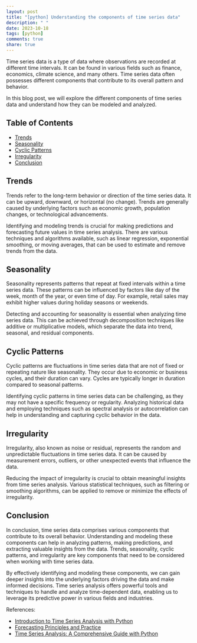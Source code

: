 ```yaml
---
layout: post
title: "[python] Understanding the components of time series data"
description: " "
date: 2023-10-18
tags: [python]
comments: true
share: true
---
```


Time series data is a type of data where observations are recorded at different time intervals. It can be found in various fields such as finance, economics, climate science, and many others. Time series data often possesses different components that contribute to its overall pattern and behavior. 

In this blog post, we will explore the different components of time series data and understand how they can be modeled and analyzed.

## Table of Contents
- [Trends](#trends)
- [Seasonality](#seasonality)
- [Cyclic Patterns](#cyclic-patterns)
- [Irregularity](#irregularity)
- [Conclusion](#conclusion)

## Trends

Trends refer to the long-term behavior or direction of the time series data. It can be upward, downward, or horizontal (no change). Trends are generally caused by underlying factors such as economic growth, population changes, or technological advancements.

Identifying and modeling trends is crucial for making predictions and forecasting future values in time series analysis. There are various techniques and algorithms available, such as linear regression, exponential smoothing, or moving averages, that can be used to estimate and remove trends from the data.

## Seasonality

Seasonality represents patterns that repeat at fixed intervals within a time series data. These patterns can be influenced by factors like day of the week, month of the year, or even time of day. For example, retail sales may exhibit higher values during holiday seasons or weekends.

Detecting and accounting for seasonality is essential when analyzing time series data. This can be achieved through decomposition techniques like additive or multiplicative models, which separate the data into trend, seasonal, and residual components.

## Cyclic Patterns

Cyclic patterns are fluctuations in time series data that are not of fixed or repeating nature like seasonality. They occur due to economic or business cycles, and their duration can vary. Cycles are typically longer in duration compared to seasonal patterns.

Identifying cyclic patterns in time series data can be challenging, as they may not have a specific frequency or regularity. Analyzing historical data and employing techniques such as spectral analysis or autocorrelation can help in understanding and capturing cyclic behavior in the data.

## Irregularity

Irregularity, also known as noise or residual, represents the random and unpredictable fluctuations in time series data. It can be caused by measurement errors, outliers, or other unexpected events that influence the data.

Reducing the impact of irregularity is crucial to obtain meaningful insights from time series analysis. Various statistical techniques, such as filtering or smoothing algorithms, can be applied to remove or minimize the effects of irregularity.

## Conclusion

In conclusion, time series data comprises various components that contribute to its overall behavior. Understanding and modeling these components can help in analyzing patterns, making predictions, and extracting valuable insights from the data. Trends, seasonality, cyclic patterns, and irregularity are key components that need to be considered when working with time series data.

By effectively identifying and modeling these components, we can gain deeper insights into the underlying factors driving the data and make informed decisions. Time series analysis offers powerful tools and techniques to handle and analyze time-dependent data, enabling us to leverage its predictive power in various fields and industries.

References:
- [Introduction to Time Series Analysis with Python](https://www.analyticsvidhya.com/blog/2016/02/time-series-forecasting-codes-python/)
- [Forecasting Principles and Practice](https://otexts.com/fpp2/)
- [Time Series Analysis: A Comprehensive Guide with Python](https://www.analyticsvidhya.com/blog/2018/09/non-stationary-time-series-python/)